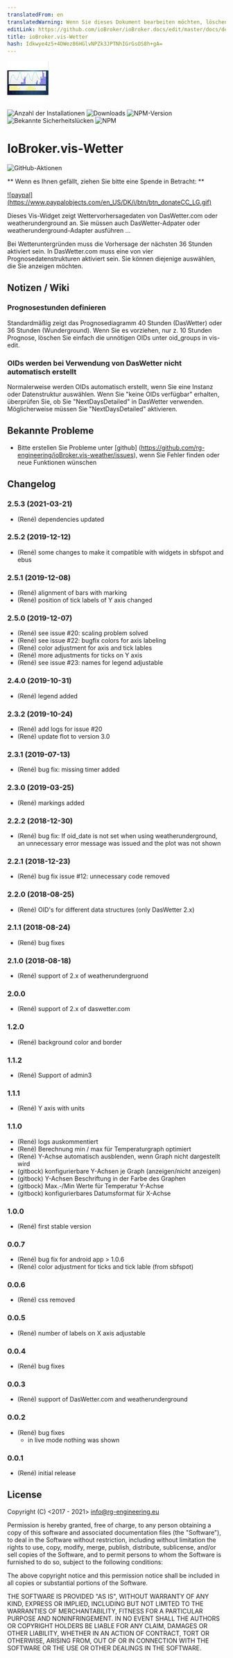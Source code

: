 ```yaml
---
translatedFrom: en
translatedWarning: Wenn Sie dieses Dokument bearbeiten möchten, löschen Sie bitte das Feld "translationsFrom". Andernfalls wird dieses Dokument automatisch erneut übersetzt
editLink: https://github.com/ioBroker/ioBroker.docs/edit/master/docs/de/adapterref/iobroker.vis-weather/README.md
title: ioBroker.vis-Wetter
hash: Idkwye4z5+4DWez86HGlvNPZk3JPTNhIGrGsOS8h+gA=
---
```

![Logo](../../../en/adapterref/iobroker.vis-weather/admin/vis-weather.png)

![Anzahl der Installationen](http://iobroker.live/badges/vis-weather-stable.svg)
![Downloads](https://img.shields.io/npm/dm/iobroker.vis-weather.svg)
![NPM-Version](http://img.shields.io/npm/v/iobroker.vis-weather.svg)
![Bekannte Sicherheitslücken](https://snyk.io/test/github/rg-engineering/ioBroker.vis-weather/badge.svg)
![NPM](https://nodei.co/npm/iobroker.vis-weather.png?downloads=true)

# IoBroker.vis-Wetter
![GitHub-Aktionen](https://github.com/rg-engineering/ioBroker.vis-weather/workflows/Test%20and%20Release/badge.svg)

** Wenn es Ihnen gefällt, ziehen Sie bitte eine Spende in Betracht: **

[![paypal] (https://www.paypalobjects.com/en_US/DK/i/btn/btn_donateCC_LG.gif)](https://www.paypal.com/cgi-bin/webscr?cmd=_s-xclick&hosted_button_id=YBAZTEBT9SYC2&source=url)

Dieses Vis-Widget zeigt Wettervorhersagedaten von DasWetter.com oder weatherunderground an. Sie müssen auch DasWetter-Adpater oder weatherunderground-Adapter ausführen ...

Bei Wetteruntergründen muss die Vorhersage der nächsten 36 Stunden aktiviert sein.
In DasWetter.com muss eine von vier Prognosedatenstrukturen aktiviert sein. Sie können diejenige auswählen, die Sie anzeigen möchten.

## Notizen / Wiki
### Prognosestunden definieren
Standardmäßig zeigt das Prognosediagramm 40 Stunden (DasWetter) oder 36 Stunden (Wunderground). Wenn Sie es vorziehen, nur z. 10 Stunden Prognose, löschen Sie einfach die unnötigen OIDs unter oid_groups in vis-edit.

### OIDs werden bei Verwendung von DasWetter nicht automatisch erstellt
Normalerweise werden OIDs automatisch erstellt, wenn Sie eine Instanz oder Datenstruktur auswählen. Wenn Sie "keine OIDs verfügbar" erhalten, überprüfen Sie, ob Sie "NextDaysDetailed" in DasWetter verwenden.
Möglicherweise müssen Sie "NextDaysDetailed" aktivieren.

## Bekannte Probleme
* Bitte erstellen Sie Probleme unter [github] (https://github.com/rg-engineering/ioBroker.vis-weather/issues), wenn Sie Fehler finden oder neue Funktionen wünschen

## Changelog

### 2.5.3 (2021-03-21)
* (René) dependencies updated

### 2.5.2 (2019-12-12)
* (René) some changes to make it compatible with widgets in sbfspot and ebus

### 2.5.1 (2019-12-08)
* (René) alignment of bars with marking
* (René) position of tick labels of Y axis changed

### 2.5.0 (2019-12-07)
* (René) see issue #20: scaling problem solved 
* (René) see issue #22: bugfix colors for axis labeling 
* (René) color adjustment for axis and tick lables 
* (René) more adjustments for ticks on Y axis
* (René) see issue #23: names for legend adjustable

### 2.4.0 (2019-10-31)
* (René) legend added

### 2.3.2 (2019-10-24)
* (René) add logs for issue #20
* (René) update flot to version 3.0

### 2.3.1 (2019-07-13)
* (René) bug fix: missing timer added

### 2.3.0 (2019-03-25)
* (René) markings added

### 2.2.2 (2018-12-30)
* (René) bug fix: If oid_date is not set when using weatherunderground, an unnecessary error message was issued and the plot was not shown

### 2.2.1 (2018-12-23)
* (René) bug fix issue #12: unnecessary code removed

### 2.2.0 (2018-08-25)
* (René) OID's for different data structures (only DasWetter 2.x)

### 2.1.1 (2018-08-24)
* (René) bug fixes

### 2.1.0 (2018-08-18)
* (René) support of 2.x of weatherundergruond

### 2.0.0
* (René) support of 2.x of daswetter.com

### 1.2.0
* (René) background color and border

### 1.1.2
* (René) Support of admin3

### 1.1.1
* (René) Y axis with units

### 1.1.0
* (René) logs auskommentiert
* (René) Berechnung min / max für Temperaturgraph optimiert
* (René) Y-Achse automatisch ausblenden, wenn Graph nicht dargestellt wird
* (gitbock) konfigurierbare Y-Achsen je Graph (anzeigen/nicht anzeigen)
* (gitbock) Y-Achsen Beschriftung in der Farbe des Graphen
* (gitbock) Max.-/Min Werte für Temperatur Y-Achse
* (gitbock) konfigurierbares Datumsformat für X-Achse

### 1.0.0
* (René) first stable version

### 0.0.7
* (René) bug fix for android app > 1.0.6
* (René) color adjustment for ticks and tick lable (from sbfspot)

### 0.0.6
* (René) css removed

### 0.0.5
* (René) number of labels on X axis adjustable

### 0.0.4
* (René) bug fixes

### 0.0.3
* (René) support of DasWetter.com and weatherunderground

### 0.0.2
* (René) bug fixes
	- in live mode nothing was shown

### 0.0.1
* (René) initial release

## License
Copyright (C) <2017 - 2021>  <info@rg-engineering.eu>

Permission is hereby granted, free of charge, to any person obtaining a copy of this software and associated documentation files (the "Software"), to deal in the Software without restriction, including without limitation the rights to use, copy, modify, merge, publish, distribute, sublicense, and/or sell copies of the Software, and to permit persons to whom the Software is furnished to do so, subject to the following conditions:

The above copyright notice and this permission notice shall be included in all copies or substantial portions of the Software.

THE SOFTWARE IS PROVIDED "AS IS", WITHOUT WARRANTY OF ANY KIND, EXPRESS OR IMPLIED, INCLUDING BUT NOT LIMITED TO THE WARRANTIES OF MERCHANTABILITY, FITNESS FOR A PARTICULAR PURPOSE AND NONINFRINGEMENT. IN NO EVENT SHALL THE AUTHORS OR COPYRIGHT HOLDERS BE LIABLE FOR ANY CLAIM, DAMAGES OR OTHER LIABILITY, WHETHER IN AN ACTION OF CONTRACT, TORT OR OTHERWISE, ARISING FROM, OUT OF OR IN CONNECTION WITH THE SOFTWARE OR THE USE OR OTHER DEALINGS IN THE SOFTWARE.